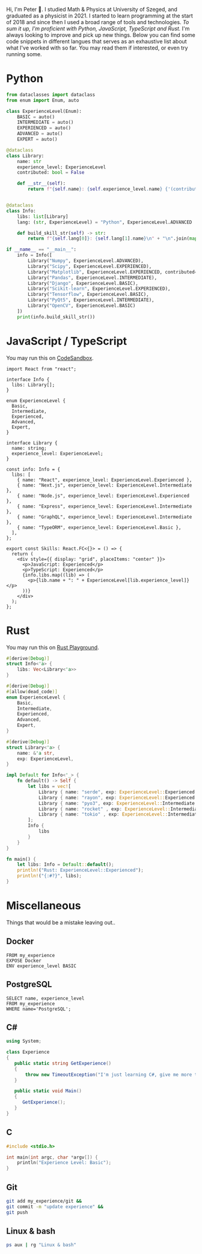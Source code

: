 Hi, I'm Peter 👋. I studied Math & Physics at University of Szeged, and graduated as a physicist in 2021. I started to learn programming at the start of 2018 and since then I used a broad range of tools and technologies. _To sum it up, I'm proficient with Python, JavaScript, TypeScript and Rust._ I'm always looking to improve and pick up new things. Below you can find some code snippets in different langues that serves as an exhaustive list about what I've worked with so far. You may read them if interested, or even try running some.

# Python

```python
from dataclasses import dataclass
from enum import Enum, auto

class ExperienceLevel(Enum):
    BASIC = auto()
    INTERMEDIATE = auto()
    EXPERIENCED = auto()
    ADVANCED = auto()
    EXPERT = auto()

@dataclass
class Library:
    name: str
    experience_level: ExperienceLevel
    contributed: bool = False

    def __str__(self):
        return f"{self.name}: {self.experience_level.name} {'(contributed)' if self.contributed else ''}"


@dataclass
class Info:
    libs: list[Library]
    lang: (str, ExperienceLevel) = "Python", ExperienceLevel.ADVANCED

    def build_skill_str(self) -> str:
        return f"{self.lang[0]}: {self.lang[1].name}\n" + "\n".join(map(str, [lib for lib in self.libs]))

if __name__ == "__main__":
    info = Info([
        Library("Numpy", ExperienceLevel.ADVANCED),
        Library("Scipy", ExperienceLevel.EXPERIENCED),
        Library("Matplotlib", ExperienceLevel.EXPERIENCED, contributed=True),
        Library("Pandas", ExperienceLevel.INTERMEDIATE),
        Library("Django", ExperienceLevel.BASIC),
        Library("Scikit-learn", ExperienceLevel.EXPERIENCED),
        Library("Tensorflow", ExperienceLevel.BASIC),
        Library("PyQt5", ExperienceLevel.INTERMEDIATE),
        Library("OpenCV", ExperienceLevel.BASIC)
    ])
    print(info.build_skill_str())
```

# JavaScript / TypeScript

You may run this on [CodeSandbox](https://codesandbox.io/s/skills-4u41y?file=/src/App.tsx).

```tsx
import React from "react";

interface Info {
  libs: Library[];
}

enum ExperienceLevel {
  Basic,
  Intermediate,
  Experienced,
  Advanced,
  Expert,
}

interface Library {
  name: string;
  experience_level: ExperienceLevel;
}

const info: Info = {
  libs: [
    { name: "React", experience_level: ExperienceLevel.Experienced },
    { name: "Next.js", experience_level: ExperienceLevel.Intermediate },
    { name: "Node.js", experience_level: ExperienceLevel.Experienced },
    { name: "Express", experience_level: ExperienceLevel.Intermediate },
    { name: "GraphQL", experience_level: ExperienceLevel.Intermediate },
    { name: "TypeORM", experience_level: ExperienceLevel.Basic },
  ],
};

export const Skills: React.FC<{}> = () => {
  return (
    <div style={{ display: "grid", placeItems: "center" }}>
      <p>JavaScript: Experienced</p>
      <p>TypeScript: Experienced</p>
      {info.libs.map((lib) => (
        <p>{lib.name + ": " + ExperienceLevel[lib.experience_level]}</p>
      ))}
    </div>
  );
};
```

# Rust

You may run this on [Rust Playground](https://play.rust-lang.org/?version=stable&mode=debug&edition=2018&gist=d032609c288a817627627d76848fdb0d).

```rs
#[derive(Debug)]
struct Info<'a> {
    libs: Vec<Library<'a>>
}

#[derive(Debug)]
#[allow(dead_code)]
enum ExperienceLevel {
    Basic,
    Intermediate,
    Experienced,
    Advanced,
    Expert,
}

#[derive(Debug)]
struct Library<'a> {
    name: &'a str,
    exp: ExperienceLevel,
}

impl Default for Info<'_> {
    fn default() -> Self {
        let libs = vec![
            Library { name: "serde", exp: ExperienceLevel::Experienced },
            Library { name: "rayon", exp: ExperienceLevel::Experienced },
            Library { name: "pyo3", exp: ExperienceLevel::Intermediate },
            Library { name: "rocket" , exp: ExperienceLevel::Intermediate },
            Library { name: "tokio" , exp: ExperienceLevel::Intermediate },
        ];
        Info {
            libs
        }
    }
}

fn main() {
    let libs: Info = Default::default();
    println!("Rust: ExperienceLevel::Experienced");
    println!("{:#?}", libs);
}
```

# Miscellaneous

Things that would be a mistake leaving out..

## Docker

```docker
FROM my_experience
EXPOSE Docker
ENV experience_level BASIC
```

## PostgreSQL

```PostgreSQL
SELECT name, experience_level
FROM my_experience
WHERE name='PostgreSQL';
```

## C#

```cs
using System;

class Experience
{
   public static string GetExperience()
   {
       throw new TimeoutException("I'm just learning C#, give me more time!");
   }

   public static void Main()
   {
      GetExperience();
   }
}
```

## C

```c
#include <stdio.h>

int main(int argc, char *argv[]) {
    println("Experience Level: Basic");
}
```

## Git

```bash
git add my_experience/git &&
git commit -m "update experience" &&
git push
```

## Linux & bash

```bash
ps aux | rg "Linux & bash"
```
